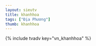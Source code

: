 ```yaml
---
layout: sieutv
title: khanhhoa
tags: ["Địa Phương"]
thumb: khanhhoa
---
```

{% include tvadv key="vn_khanhhoa" %}